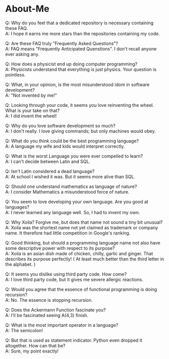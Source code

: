 # About-Me

Q: Why do you feel that a dedicated repository is necessary containing these FAQ.
<br>
A: I hope it earns me more stars than the repositories containing my code.

Q: Are these FAQ truly "Frequently Asked Questions"?
<br>
A: FAQ means "Frequently Anticipated Quenstions". I don't recall anyone ever asking any.

Q: How does a physicist end up doing computer programming?
<br>
A: Physicists understand that everything is just physics. Your question is pointless.

Q: What, in your opinion, is the most misunderstood idom in software development?
<br>
A: "Not invented by me!"

Q: Looking through your code, it seems you love reinventing the wheel. What is your take on that?
<br>
A: I did invent the wheel!

Q: Why do you love software development so much?
<br>
A: I don't really. I love giving commands; but only machines would obey.

Q: What do you think could be the best programming language?
<br>
A: A language my wife and kids would interpret correctly.

Q: What is the worst Language you were ever compelled to learn?
<br>
A: I can't decide between Latin and SQL.

Q: Isn't Latin considered a dead language?
<br>
A: At school I wished it was. But it seems more alive than SQL.

Q: Should one understand mathematics as language of nature?
<br>
A: I consider Mathematics a misunderstood force of nature.

Q: You seem to love developing your own language. Are you good at languages?
<br>
A: I never learned any language well. So, I had to invent my own.

Q: Why Xoila? Forgive me, but does that name not sound a tiny bit unusual?
<br>
A: Xoila was the shortest name not yet claimed as trademark or company name. It therefore had little competition in Google's ranking.

Q: Good thinking, but should a programming language name not also have some descriptive power with respect to its purpose?
<br>
A: Xoila is an asian dish made of chicken, chilly, garlic and ginger. That describes its purpose perfectly! ( At least much better than the third letter in the alphabet. )

Q: It seems you dislike using third party code. How come?
<br>
A: I love third party code, but it gives me severe allergic reactions.

Q: Would you agree that the essence of functional programming is doing recursion?
<br>
A: No. The essence is stopping recursion.

Q: Does the Ackermann Function fascinate you?
<br>
A: I'll be fascinated seeing A(4,3) finish.

Q: What is the most important operator in a language?
<br>
A: The semicolon!

Q: But that is used as statement indicator. Python even dropped it altogether. How can that be?
<br>
A: Sure, my point exactly!


